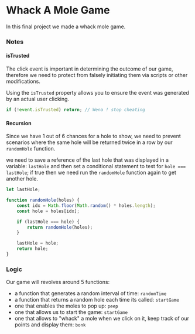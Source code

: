 # Whack A Mole Game

In this final project we made a whack mole game.

### Notes

#### isTrusted

The click event is important in determining the outcome of our game, therefore we need to protect from falsely initiating them via scripts or other modifications.

Using the `isTrusted` property allows you to ensure the event was generated by an actual user clicking.
```javascript
if (!event.isTrusted) return; // Wena ! stop cheating
```
#### Recursion

Since we have 1 out of 6 chances for a hole to show, we need to prevent scenarios where the same hole will be returned twice in a row by our `randomHole` function.

we need to save a reference of the last hole that was displayed in a variable: `lastHole` and then set a conditional statement to test for 
`hole === lastHole`; if true then we need run the `randomHole` function again to get another hole.

```javascript
let lastHole;

function randomHole(holes) {
    const idx = Math.floor(Math.random() * holes.length);
    const hole = holes[idx];

    if (lastHole === hole) {
        return randomHole(holes);
    }

    lastHole = hole;
    return hole;
}
```

### Logic

 Our game will revolves around 5 functions:

* a function that generates a random interval of time: `randomTime`
* a function that returns a random hole each time its called: `startGame`
* one that enables the moles to pop up: `peep`
* one that allows us to start the game: `startGame`
* one that allows to "whack" a mole when we click on it, keep track of our points and display them: `bonk`

